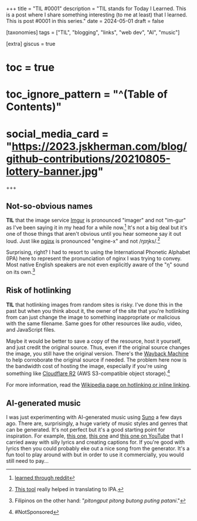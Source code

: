 +++
title = "TIL #0001"
description = "TIL stands for Today I Learned. This is a post where I share something interesting (to me at least) that I learned. This is post #0001 in this series."
date = 2024-05-01
draft = false

[taxonomies]
tags = ["TIL", "blogging", "links", "web dev", "AI", "music"]

[extra]
giscus = true
# toc = true
# toc_ignore_pattern = "^(Table of Contents)"
# social_media_card = "https://2023.jskherman.com/blog/github-contributions/20210805-lottery-banner.jpg"
+++

## Not-so-obvious names

**TIL** that the image service [Imgur](https://imgur.com/) is pronounced "imager" and not "im-gur" as I've been saying it in my head for a while now.[^1] It's not a big deal but it's one of those things that aren't obvious until you hear someone say it out loud. Just like [nginx](https://nginx.org) is pronounced "engine-x" and not /ŋɪŋks/.[^2]

Surprising, right? I had to resort to using the International Phonetic Alphabet (IPA) here to represent the pronunciation of nginx I was trying to convey. Most native English speakers are not even explicitly aware of the "ŋ" sound on its own.[^3] 

## Risk of hotlinking

**TIL** that hotlinking images from random sites is risky. I've done this in the past but when you think about it, the owner of the site that you're hotlinking from can just change the image to something inappropriate or malicious with the same filename. Same goes for other resources like audio, video, and JavaScript files.

Maybe it would be better to save a copy of the resource, host it yourself, and just credit the original source. Thus, even if the original source changes the image, you still have the original version. There's the [Wayback Machine](https://web.archive.org/) to help corroborate the original source if needed. The problem here now is the bandwidth cost of hosting the image, especially if you're using something like [Cloudflare R2](https://www.cloudflare.com/developer-platform/r2/) (AWS S3-compatible object storage).[^4]

For more information, read the [Wikipedia page on hotlinking or inline linking](https://www.wikiwand.com/en/Inline_linking).

## AI-generated music

I was just experimenting with AI-generated music using [Suno](https://suno.com) a few days ago. There are, surprisingly, a huge variety of music styles and genres that can be generated. It's not perfect but it's a good starting point for inspiration. For example, [this one](https://attache.jskherman.com/gallery/ai-music/#work), [this one](https://attache.jskherman.com/gallery/ai-music/#bubblegum-nightmare) and [this one on YouTube](https://www.youtube.com/watch?v=KqfGcxuFDmY) that I carried away with silly lyrics and creating captions for. If you're good with lyrics then you could probably eke out a nice song from the generator. It's a fun tool to play around with but in order to use it commercially, you would still need to pay...

<!-- footnotes -->

[^1]: [learned through reddit](https://old.reddit.com/r/webdev/comments/pkwhcs/comment/hc8yn2f/)

[^2]: [This tool](https://unalengua.com/ipa) really helped in translating to IPA. 

[^3]: Filipinos on the other hand: "_pitongput pitong butong puting patani_."

[^4]: #NotSponsored
